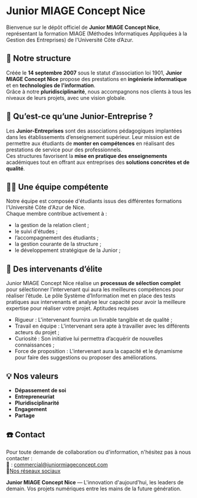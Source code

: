 # Junior MIAGE Concept Nice

Bienvenue sur le dépôt officiel de **Junior MIAGE Concept Nice**, représentant la formation MIAGE (Méthodes Informatiques Appliquées à la Gestion des Entreprises) de l'Université Côte d’Azur.


## :pushpin: Notre structure

Créée le **14 septembre 2007** sous le statut d’association loi 1901, **Junior MIAGE Concept Nice** propose des prestations en **ingénierie informatique** et en **technologies de l'information**.  
Grâce à notre **pluridisciplinarité**, nous accompagnons nos clients à tous les niveaux de leurs projets, avec une vision globale.


## :briefcase: Qu’est-ce qu’une Junior-Entreprise ?

Les **Junior-Entreprises** sont des associations pédagogiques implantées dans les établissements d’enseignement supérieur. Leur mission est de permettre aux étudiants de **monter en compétences** en réalisant des prestations de service pour des professionnels.  
Ces structures favorisent la **mise en pratique des enseignements** académiques tout en offrant aux entreprises des **solutions concrètes et de qualité**.


## :man_technologist: Une équipe compétente

Notre équipe est composée d'étudiants issus des différentes formations l'Université Côte d'Azur de Nice.  
Chaque membre contribue activement à :
- la gestion de la relation client ;
- le suivi d'études ;
- l’accompagnement des étudiants ;
- la gestion courante de la structure ;
- le développement stratégique de la Junior ;


## :brain: Des intervenants d’élite

Junior MIAGE Concept Nice réalise un **processus de sélection complet** pour sélectionner l’intervenant qui aura les meilleures compétences pour réaliser l’étude. Le pôle Système d’Information met en place des tests pratiques aux intervenants et analyse leur capacité pour avoir la meilleure expertise pour réaliser votre projet.
Aptitudes requises
- Rigueur : L'intervenant fournira un livrable tangible et de qualité ;
- Travail en équipe : L'intervenant sera apte à travailler avec les différents acteurs du projet ;
- Curiosité : Son initiative lui permettra d’acquérir de nouvelles connaissances ;
- Force de proposition : L'intervenant aura la capacité et le dynamisme pour faire des suggestions ou proposer des améliorations.


## :bulb: Nos valeurs

- **Dépassement de soi**  
- **Entrepreneuriat**  
- **Pluridisciplinarité**  
- **Engagement**  
- **Partage**


## ☎️ Contact

Pour toute demande de collaboration ou d'information, n'hésitez pas à nous contacter :  
📧 : commercial@juniormiageconcept.com  
📱[Nos réseaux sociaux](https://linktr.ee/juniormiageconcept)


**Junior MIAGE Concept Nice** — L'innovation d'aujourd'hui, les leaders de demain. Vos projets numériques entre les mains de la future génération.
